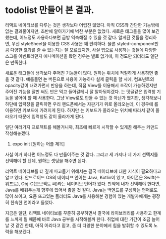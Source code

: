 # todolist 만들어 본 결과.

리액트 네이티브를 다루는 것은 생각보다 어렵진 않았다. 아직 CSS와 간단한 기능밖에 없는 결과물이지만, 초반에 알아가기에 벅찬 부분은 없었다. 새로운 태그들을 많이 보긴 했는데, 어느정도 사용하다보면 금방 익숙해질 수 있을 것 같다. 알게된 것들을 정리하면, 우선 styleSheet을 이용한 CSS 사용은 꽤 편리하다. 물론 styled-component만큼 다양한 효과를 줄 수 있는지는 잘 모르겠지만, 사실 앱으로 사용하는 것들에 다양한 스크롤 이벤트라던지 애니메이션을 봤던 경우는 별로 없기에, 이 정도만 되더라도 일단은 만족한다.

새로운 태그들에 생각보다 주어진 기능들이 많다. 원하는 위치에 적절하게 사용하면 좋을 것 같다. 예를들면 <TouchableOpacity>는 버튼으로 사용이 가능하다 실제 클릭을 할 시에, 컴포넌트의 opacity값이 내려가면서 반응을 하는데, 직접 View를 이용해서 조작이 가능하겠지만 주어진 기능을 잘만 써도 반은 먹고 들어갈테니 잘 알아둬야겠다. <KeyboardAvoidingView>는 댓글같은 입력창 기능을 넣어야 할 때 사용한다. 그냥 View로도 만들 수 있는 것 아닌가 했지만, 생각해보니 하단에 입력창을 클릭하면 우리 핸드폰에서는 자판기가 위로 올라오는데, 이 경우에 <View>를 이용하면 키보드에 가려지게 된다. 하지만 <KeyboardAvoidingView>는 키보드가 올라오는 위치에 따라서 같이 올라오기 때문에 입력창도 같이 올라가게 된다.

일단 여러가지 프로젝트를 해볼거니까, 최초에 빠르게 시작할 수 있게끔 해주는 커맨드 작성해놓겠다.

1. expo init [원하는 어플 제목]

사실 이거 하나면 어느정도 다 만들어주는 것 같다. 그리고 세 가지나 네 가지 선택지를 선택해야 할 텐데, 원하는 셋팅을 해주면 된다.

리액트 네이티브를 더 깊게 파고들기 위해서는 결국 네이티브에 대한 지식이 필요하다고 알고 있다. 안드로이드 OS의 네이티브 언어는 Java, Kotlin이 있고, 아이폰은 Swift(스위프트), Obj-C(오브젝트 씨)라는 네이티브 언어가 있다. 만약에 내가 선택해야 한다면, Java를 배워두는게 향후에 있어서 좋을 것 같다. Java는 백엔드를 구성하는 언어로도 많이 쓰이고, 요즘 뜨고있는 플러터도 Java를 사용해본 경험이 있는 개발자에게는 굉장히 친숙한 언어라고 들었다.

지금은 일단, 리액트 네이티브를 꾸준히 공부하면서 결국에 라이브러리를 사용하고 한계를 느끼게 될 때쯤에 바로 Java 공부를 시작해볼까 한다. 취업에 대한 기간이 조금 늘어날 것 같긴 한데, 아직 어리다고 믿고, 좀 더 다양한 분야에서 힘을 발휘할 수 있도록 노력을 해보겠다.
